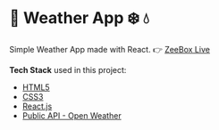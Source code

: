 # :sunrise: Weather App  :snowflake: :droplet:
Simple Weather App made with React.
:point_right: [ZeeBox Live](https://zeelib.com/projects/weather-app)

**Tech Stack** used in this project:

- [HTML5](https://developer.mozilla.org/en-US/docs/Web/HTML)
- [CSS3](https://developer.mozilla.org/en-US/docs/Glossary/CSS)
- [React.js](https://reactjs.org/)
- [Public API - Open Weather](https://openweathermap.org/api)

